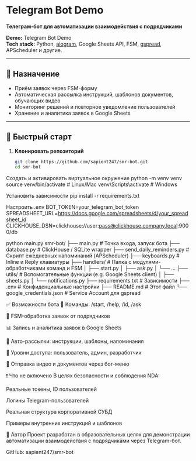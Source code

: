 # Telegram Bot Demo

**Телеграм-бот для автоматизации взаимодействия с подрядчиками**

**Demo:** Telegram Bot Demo  
**Tech stack:** Python, [aiogram](https://docs.aiogram.dev/), Google Sheets API, FSM, [gspread](https://github.com/burnash/gspread), APScheduler и другие.

---

## 📌 Назначение

- Приём заявок через FSM-форму  
- Автоматическая рассылка инструкций, шаблонов документов, обучающих видео  
- Мониторинг решений и повторное уведомление пользователей  
- Хранение и аналитика заявок в Google Sheets

---

## 🚀 Быстрый старт

1. **Клонировать репозиторий**
   ```bash
   git clone https://github.com/sapient247/smr-bot.git
   cd smr-bot

Создать и активировать виртуальное окружение
python -m venv venv
source venv/bin/activate   # Linux/Mac
venv\Scripts\activate      # Windows

Установить зависимости
pip install -r requirements.txt

Настроить .env
BOT_TOKEN=your_telegram_bot_token
SPREADSHEET_URL=https://docs.google.com/spreadsheets/d/your_spreadsheet_id
CLICKHOUSE_DSN=clickhouse://user:pass@clickhouse.company.local:9000/db

python main.py
smr-bot/
├── main.py                  # Точка входа, запуск бота
├── database.py              # ClickHouse / SQLite wrapper
├── send_daily_reminders.py  # Скрипт ежедневных напоминаний (APScheduler)
├── keyboards.py             # Inline и Reply клавиатуры
├── handlers/                # Папка с модулями-обработчиками команд и FSM
│   ├── start.py
│   ├── ask.py
│   └── ...
├── utils/                   # Вспомогательные функции (e.g. Google Sheets client)
│   ├── sheets.py
│   └── notifications.py
├── requirements.txt         # Зависимости
├── .env                     # Конфиденциальные настройки
├── README.md                # Этот файл
└── google_credentials.json  # Service Account для gspread

✅ Возможности бота
📜 Команды: /start, /help, /id, /ask

📝 FSM-обработка заявок от подрядчиков

📊 Запись и аналитика заявок в Google Sheets

🔔 Авто-рассылки: инструкции, шаблоны, напоминания

👥 Уровни доступа: пользователь, админ, разработчик

🎥 Отправка видео и документов через бот-меню

❗ Что не включено
В целях безопасности и соблюдения NDA:

Реальные токены, ID пользователей

Логины Telegram-пользователей

Реальная структура корпоративной СУБД

Примеры внутренних инструкций и шаблонов

👤 Автор
Проект разработан в образовательных целях для демонстрации автоматизации взаимодействия с подрядчиками через Telegram-бот.

GitHub: sapient247/smr-bot
